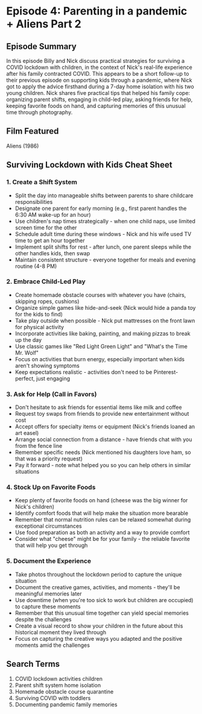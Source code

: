 # Episode 4: Parenting in a pandemic + Aliens Part 2

## Episode Summary
In this episode Billy and Nick discuss practical strategies for surviving a COVID lockdown with children, in the context of Nick's real-life experience after his family contracted COVID. This appears to be a short follow-up to their previous episode on supporting kids through a pandemic, where Nick got to apply the advice firsthand during a 7-day home isolation with his two young children. Nick shares five practical tips that helped his family cope: organizing parent shifts, engaging in child-led play, asking friends for help, keeping favorite foods on hand, and capturing memories of this unusual time through photography.

## Film Featured
Aliens (1986)

## Surviving Lockdown with Kids Cheat Sheet

### 1. Create a Shift System
- Split the day into manageable shifts between parents to share childcare responsibilities
- Designate one parent for early morning (e.g., first parent handles the 6:30 AM wake-up for an hour)
- Use children's nap times strategically - when one child naps, use limited screen time for the other
- Schedule adult time during these windows - Nick and his wife used TV time to get an hour together
- Implement split shifts for rest - after lunch, one parent sleeps while the other handles kids, then swap
- Maintain consistent structure - everyone together for meals and evening routine (4-8 PM)

### 2. Embrace Child-Led Play
- Create homemade obstacle courses with whatever you have (chairs, skipping ropes, cushions)
- Organize simple games like hide-and-seek (Nick would hide a panda toy for the kids to find)
- Take play outside when possible - Nick put mattresses on the front lawn for physical activity
- Incorporate activities like baking, painting, and making pizzas to break up the day
- Use classic games like "Red Light Green Light" and "What's the Time Mr. Wolf"
- Focus on activities that burn energy, especially important when kids aren't showing symptoms
- Keep expectations realistic - activities don't need to be Pinterest-perfect, just engaging

### 3. Ask for Help (Call in Favors)
- Don't hesitate to ask friends for essential items like milk and coffee
- Request toy swaps from friends to provide new entertainment without cost
- Accept offers for specialty items or equipment (Nick's friends loaned an art easel)
- Arrange social connection from a distance - have friends chat with you from the fence line
- Remember specific needs (Nick mentioned his daughters love ham, so that was a priority request)
- Pay it forward - note what helped you so you can help others in similar situations

### 4. Stock Up on Favorite Foods
- Keep plenty of favorite foods on hand (cheese was the big winner for Nick's children)
- Identify comfort foods that will help make the situation more bearable
- Remember that normal nutrition rules can be relaxed somewhat during exceptional circumstances
- Use food preparation as both an activity and a way to provide comfort
- Consider what "cheese" might be for your family - the reliable favorite that will help you get through

### 5. Document the Experience
- Take photos throughout the lockdown period to capture the unique situation
- Document the creative games, activities, and moments - they'll be meaningful memories later
- Use downtime (when you're too sick to work but children are occupied) to capture these moments
- Remember that this unusual time together can yield special memories despite the challenges
- Create a visual record to show your children in the future about this historical moment they lived through
- Focus on capturing the creative ways you adapted and the positive moments amid the challenges

## Search Terms
1. COVID lockdown activities children
2. Parent shift system home isolation
3. Homemade obstacle course quarantine
4. Surviving COVID with toddlers
5. Documenting pandemic family memories